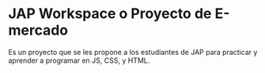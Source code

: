 # JAP Workspace o Proyecto de E-mercado

Es un proyecto que se les propone a los estudiantes de JAP para practicar y aprender a programar en JS, CSS, y HTML.
